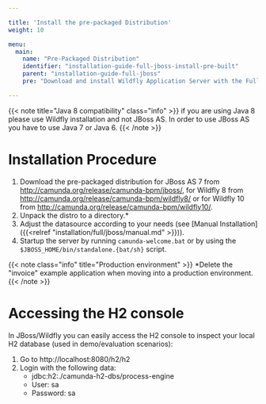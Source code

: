```yaml
---

title: 'Install the pre-packaged Distribution'
weight: 10

menu:
  main:
    name: "Pre-Packaged Distribution"
    identifier: "installation-guide-full-jboss-install-pre-built"
    parent: "installation-guide-full-jboss"
    pre: "Download and install Wildfly Application Server with the Full Distribution pre-deployed and pre-configured."

---
```

{{< note title="Java 8 compatibility" class="info" >}}
if you are using Java 8 please use Wildfly installation and not JBoss AS. In order to use JBoss AS you have to use Java 7 or Java 6.
{{< /note >}}

# Installation Procedure

1. Download the pre-packaged distribution for JBoss AS 7 from http://camunda.org/release/camunda-bpm/jboss/, for Wildfly 8 from http://camunda.org/release/camunda-bpm/wildfly8/ or for Wildfly 10 from http://camunda.org/release/camunda-bpm/wildfly10/.
2. Unpack the distro to a directory.*
3. Adjust the datasource according to your needs (see [Manual Installation]({{<relref "installation/full/jboss/manual.md" >}})).
4. Startup the server by running `camunda-welcome.bat` or by using the `$JBOSS_HOME/bin/standalone.{bat/sh}` script.

{{< note class="info" title="Production environment" >}}
*Delete the "invoice" example application when moving into a production environment. {{< /note >}}

# Accessing the H2 console

In JBoss/Wildfly you can easily access the H2 console to inspect your local H2 database (used in demo/evaluation scenarios):

1.  Go to http://localhost:8080/h2/h2
2.  Login with the following data:
    *   jdbc:h2:./camunda-h2-dbs/process-engine
    *   User: sa
    *   Password: sa
